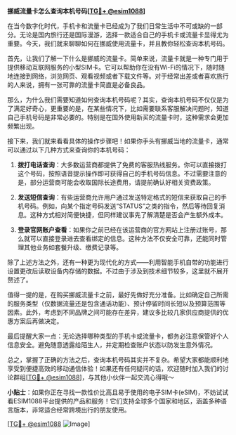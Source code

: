 **挪威流量卡怎么查询本机号码[[TG💪+ @esim1088](https://t.me/s/esim1088)]**

在当今数字化时代，手机卡和流量卡已经成为了我们日常生活中不可或缺的一部分。无论是国内旅行还是国际漫游，选择一款适合自己的手机卡或流量卡显得尤为重要。今天，我们就来聊聊如何在挪威使用流量卡，并且教你轻松查询本机号码。

首先，让我们了解一下什么是挪威的流量卡。简单来说，流量卡就是一种专门用于提供移动互联网服务的小型SIM卡。它可以帮助你在没有Wi-Fi的情况下，随时随地连接到网络，浏览网页、观看视频或者下载文件等。对于经常出差或者喜欢旅行的人来说，拥有一张可靠的流量卡简直是必备良品。

那么，为什么我们需要知道如何查询本机号码呢？其实，查询本机号码不仅仅是为了满足好奇心，更重要的是，在某些情况下，比如需要联系客服解决问题时，知道自己手机号码是非常必要的。特别是在国外使用新买的流量卡时，这种需求会更加频繁出现。

接下来，我们就来看看具体的操作步骤吧！如果你手头有挪威当地的流量卡，通常可以通过以下几种方式来查询你的本机号码：

1. **拨打电话查询**：大多数运营商都提供了免费的客服热线服务。你可以直接拨打这个号码，按照语音提示操作即可获得自己的手机号码信息。不过需要注意的是，部分运营商可能会收取国际长途费用，请提前确认好相关资费政策。

2. **发送短信查询**：有些运营商允许用户通过发送特定格式的短信来获取自己的手机号码。例如，向某个指定号码发送“STATUS”之类的指令，然后等待回复消息。这种方式相对简便快捷，但同样建议事先了解清楚是否会产生额外成本。

3. **登录官网账户查看**：如果你之前已经在该运营商的官方网站上注册过账号，那么就可以直接登录进去查看绑定的信息。这种方法不仅安全可靠，还能同时管理其他业务如套餐升级、缴费记录等。

除了上述方法之外，还有一种更为现代化的方式——利用智能手机自带的功能进行设置更改后读取设备内存储的数据。不过由于涉及到技术细节较多，这里就不展开赘述了。

值得一提的是，在购买挪威流量卡之前，最好先做好充分准备。比如确定自己所需的服务类型（仅数据流量还是包含通话功能）、预计停留时间长短以及预算范围等因素。此外，考虑到不同品牌之间可能存在差异，建议多比较几家供应商提供的优惠方案后再做决定。

最后提醒大家一点：无论选择哪种类型的手机卡或流量卡，都务必注意保管好个人信息安全。避免随意透露给陌生人，并定期检查账户状态以防发生意外情况。

总之，掌握了正确的方法之后，查询本机号码其实并不复杂。希望大家都能顺利地享受到便捷高效的移动通信体验！如果还有任何疑问的话，欢迎随时加入我们的讨论群组[[TG💪+ @esim1088](https://t.me/s/esim1088)]，与其他小伙伴一起交流心得哦～

**小贴士**：如果你正在寻找一款性价比高且易于使用的电子SIM卡(eSIM)，不妨试试看ESIM1088平台提供的产品和服务！它们支持全球多个国家和地区，涵盖多种语言版本，非常适合经常跨境出行的朋友使用。

[[TG💪+ @esim1088](https://t.me/s/esim1088) ![Image](https://i.postimg.cc/4NQfJmqS/Snipaste-2025-05-13-00-14-12.png)]